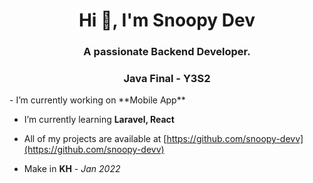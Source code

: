 <h1 align="center">Hi 👋, I'm Snoopy Dev</h1>
<h3 align="center">A passionate Backend Developer.</h3>

<h3 align="center">Java Final - Y3S2</h3>
- I’m currently working on **Mobile App**

- I’m currently learning **Laravel, React**

- All of my projects are available at [https://github.com/snoopy-devv](https://github.com/snoopy-devv)

- Make in **KH** - *Jan 2022*
